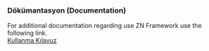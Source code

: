 ﻿<h3>Dökümantasyon (Documentation)</h3>

For additional documentation regarding use ZN Framework use the following link.<br>
<a href='http://www.znframework.com/documentation'>Kullanma Kılavuz</a>